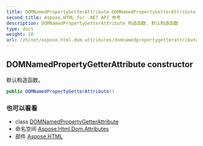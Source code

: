 ```yaml
---
title: DOMNamedPropertyGetterAttribute.DOMNamedPropertyGetterAttribute
second_title: Aspose.HTML for .NET API 参考
description: DOMNamedPropertyGetterAttribute 构造函数. 默认构造函数
type: docs
weight: 10
url: /zh/net/aspose.html.dom.attributes/domnamedpropertygetterattribute/domnamedpropertygetterattribute/
---
```

## DOMNamedPropertyGetterAttribute constructor

默认构造函数。

```csharp
public DOMNamedPropertyGetterAttribute()
```

### 也可以看看

* class [DOMNamedPropertyGetterAttribute](../)
* 命名空间 [Aspose.Html.Dom.Attributes](../../domnamedpropertygetterattribute/)
* 部件 [Aspose.HTML](../../../)


